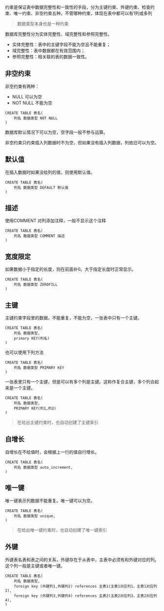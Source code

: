 约束是保证表中数据完整性和一致性的手段，分为主键约束、外键约束、检查约束、唯一约束、非空约束五种。不管哪种约束，体现在表中都可以有1列或多列

> 数据类型本身也是一种约束

数据库完整性分为实体完整性、域完整性和参照完整性。
- 实体完整性：表中的主键字段不能为空且不能重复；
- 域完整性：表中数据都在有效范围内；
- 参照完整性：相关联的表的数据一致性。

## 非空约束

非空约束有两种：
- NULL 可以为空
- NOT NULL 不能为空
```mysql
CREATE TABLE 表名(
	列名 数据类型 NOT NULL
)
```

数据库默认情况下可以为空，空字段一般不参与运算。

非空约束只约束插入列数据时不为空，但如果没有插入列数据，列依旧可以为空。
## 默认值
在插入数据时如果没给列的值，则使用默认值。

```mysql
CREATE TABLE 表名(
	列名 数据类型 DEFAULT 默认值
)
```

## 描述

使用COMMENT 对列添加注释，一般不显示这个注释
```mysql
CREATE TABLE 表名(
	列名 数据类型 COMMENT 描述
)
```

## 宽度限定

如果数据小于指定的长度，则在前面补0。大于指定长度时正常显示。
```mysql
CREATE TABLE 表名(
	列名 数据类型 ZEROFILL
)
```

## 主键

主键约束字段里的数据，不能重复，不能为空，一张表中只有一个主键。
```mysql
CREATE TABLE 表名(
	列名 数据类型,
	primary KEY(列名)
)
```
也可以使用下列方法
```mysql
CREATE TABLE 表名(
	列名 数据类型 PRIMARY KEY
)
```
一张表里只有一个主键，但是可以有多个列是主键。这称作复合主键，多个列合起来是一个主键。
```mysql
CREATE TABLE 表名(
	列名 数据类型,
	PRIMARY KEY(列1,列2)
)
```

> 在给出主键约束时，也自动创建了主键索引
## 自增长
自增长在不给值时，会根据上一行的值自行增长。

```mysql
CREATE TABLE 表名(
	列名 数据类型 auto_increment,
)
```

## 唯一键

唯一键表示列数据不能重复。唯一键可以为空。
```mysql
CREATE TABLE 表名(
	列名 数据类型 unique,
)
```

> 在给出唯一键约束时，也自动创建了唯一键索引
## 外键

外键表名表和表之间的关系，外键存在于从表中，主表中必须有和外键对应的列。这个列一般是主键或者唯一键。
```mysql
CREATE TABLE 表名(
	列名 数据类型,
	foreign key (外键列1,外键列2) references 主表1(主表1对应列1，主表1对应列2),
	foreign key (外键列3,外键列4) references 主表2(主表2对应列3，主表2对应列4),
)
```
